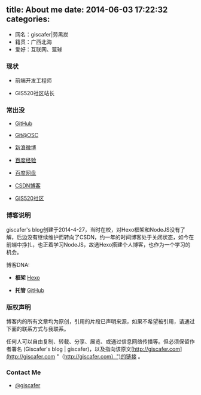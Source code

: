 title: About me
date: 2014-06-03 17:22:32
categories:
---

 - 网名：giscafer|劳黑炭
 - 籍贯：广西北海
 - 爱好：互联网、篮球

 
### 现状

- 前端开发工程师

- GIS520社区站长

 

### 常出没

 - [GitHub](https://github.com/giscafer)
 
 - [Git@OSC](https://git.oschina.net/giscafer)

 - [新浪微博](http://weibo.com/laohoubin)

 - [百度经验](http://jingyan.baidu.com/user/npublic?un=劳黑炭)

 - [百度网盘](http://pan.baidu.com/share/home?uk=370944660)

 - [CSDN博客](http://blog.csdn.net/allgis)

 - [GIS520社区](https://www.gis520.com)


 

### 博客说明 ###

giscafer's blog创建于2014-4-27，当时在校，对Hexo框架和NodeJS没有了解，后边没有继续维护而转向了CSDN，约一年的时间博客处于关闭状态，如今在前端中挣扎，也正着学习NodeJS，故选Hexo搭建个人博客，也作为一个学习的机会。

博客DNA:

- **框架** [Hexo](http://hexo.io)


- **托管** [GitHub](http://github.com)


### 版权声明 ###

博客内的所有文章均为原创，引用的片段已声明来源，如果不希望被引用，请通过下面的联系方式与我联系。

任何人可以自由复制、转载、分享、展览、或通过信息网络传播等。但必须保留作者署名 (Giscafer's blog | giscafer)，以及指向该原文[http://giscafer.com](http://giscafer.com "（http://giscafer.com）")的链接 。


### Contact Me

 - [@giscafer](http://weibo.com/laohoubin)
